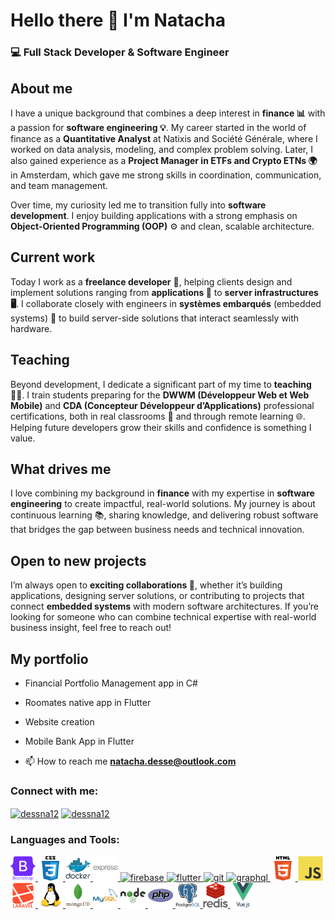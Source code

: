 <h1>Hello there 👋 I'm Natacha</h1>
<h3>💻 Full Stack Developer & Software Engineer</h3>

<h2>About me</h2>

<p>
I have a unique background that combines a deep interest in <strong>finance 📊</strong> with a passion for <strong>software engineering 💡</strong>.  
My career started in the world of finance as a <strong>Quantitative Analyst</strong> at Natixis and Société Générale, 
where I worked on data analysis, modeling, and complex problem solving.  
Later, I also gained experience as a <strong>Project Manager in ETFs and Crypto ETNs 🌍</strong> in Amsterdam, 
which gave me strong skills in coordination, communication, and team management.  
</p>

<p>
Over time, my curiosity led me to transition fully into <strong>software development</strong>.  
I enjoy building applications with a strong emphasis on <strong>Object-Oriented Programming (OOP)</strong> ⚙️ 
and clean, scalable architecture.  
</p>

<h2>Current work</h2>
<p>
Today I work as a <strong>freelance developer</strong> 🚀, helping clients design and implement 
solutions ranging from <strong>applications 📱</strong> to <strong>server infrastructures 🖥️</strong>.  
I collaborate closely with engineers in <strong>systèmes embarqués</strong> (embedded systems) 🔧 
to build server-side solutions that interact seamlessly with hardware.  
</p>

<h2>Teaching</h2>
<p>
Beyond development, I dedicate a significant part of my time to <strong>teaching 👩‍🏫</strong>.  
I train students preparing for the <strong>DWWM (Développeur Web et Web Mobile)</strong> 
and <strong>CDA (Concepteur Développeur d’Applications)</strong> professional certifications, 
both in real classrooms 🏫 and through remote learning 🌐.  
Helping future developers grow their skills and confidence is something I value.  
</p>

<h2>What drives me</h2>
<p>
I love combining my background in <strong>finance</strong> with my expertise in <strong>software engineering</strong> 
to create impactful, real-world solutions.  
My journey is about continuous learning 📚, sharing knowledge, and delivering robust software 
that bridges the gap between business needs and technical innovation.  
</p>

<h2>Open to new projects</h2>
<p>
I’m always open to <strong>exciting collaborations 🤝</strong>, whether it’s building applications, 
designing server solutions, or contributing to projects that connect <strong>embedded systems</strong> 
with modern software architectures.  
If you’re looking for someone who can combine technical expertise with real-world business insight, 
feel free to reach out!  
</p>

<h2>My portfolio</h2>

- Financial Portfolio Management app in C#
- Roomates native app in Flutter
- Website creation
- Mobile Bank App in Flutter


- 📫 How to reach me **natacha.desse@outlook.com**

<h3 align="left">Connect with me:</h3>
<p align="left">
<a href="https://linkedin.com/in/dessna12" target="blank"><img align="center" src="https://raw.githubusercontent.com/rahuldkjain/github-profile-readme-generator/master/src/images/icons/Social/linked-in-alt.svg" alt="dessna12" height="30" width="40" /></a>
<a href="https://github.com/dessna12/dessna12.github.io/blob/master/README.md." target="blank"><img align="center" src="https://raw.githubusercontent.com/rahuldkjain/github-profile-readme-generator/master/src/images/icons/Social/github.svg" alt="dessna12" height="30" width="40" /></a>

</p>

<h3 align="left">Languages and Tools:</h3>
<p align="left"> <a href="https://getbootstrap.com" target="_blank" rel="noreferrer"> <img src="https://raw.githubusercontent.com/devicons/devicon/master/icons/bootstrap/bootstrap-plain-wordmark.svg" alt="bootstrap" width="40" height="40"/> </a> <a href="https://www.w3schools.com/css/" target="_blank" rel="noreferrer"> <img src="https://raw.githubusercontent.com/devicons/devicon/master/icons/css3/css3-original-wordmark.svg" alt="css3" width="40" height="40"/> </a> <a href="https://www.docker.com/" target="_blank" rel="noreferrer"> <img src="https://raw.githubusercontent.com/devicons/devicon/master/icons/docker/docker-original-wordmark.svg" alt="docker" width="40" height="40"/> </a> <a href="https://expressjs.com" target="_blank" rel="noreferrer"> <img src="https://raw.githubusercontent.com/devicons/devicon/master/icons/express/express-original-wordmark.svg" alt="express" width="40" height="40"/> </a> <a href="https://firebase.google.com/" target="_blank" rel="noreferrer"> <img src="https://www.vectorlogo.zone/logos/firebase/firebase-icon.svg" alt="firebase" width="40" height="40"/> </a> <a href="https://flutter.dev" target="_blank" rel="noreferrer"> <img src="https://www.vectorlogo.zone/logos/flutterio/flutterio-icon.svg" alt="flutter" width="40" height="40"/> </a> <a href="https://git-scm.com/" target="_blank" rel="noreferrer"> <img src="https://www.vectorlogo.zone/logos/git-scm/git-scm-icon.svg" alt="git" width="40" height="40"/> </a> <a href="https://graphql.org" target="_blank" rel="noreferrer"> <img src="https://www.vectorlogo.zone/logos/graphql/graphql-icon.svg" alt="graphql" width="40" height="40"/> </a> <a href="https://www.w3.org/html/" target="_blank" rel="noreferrer"> <img src="https://raw.githubusercontent.com/devicons/devicon/master/icons/html5/html5-original-wordmark.svg" alt="html5" width="40" height="40"/> </a> <a href="https://developer.mozilla.org/en-US/docs/Web/JavaScript" target="_blank" rel="noreferrer"> <img src="https://raw.githubusercontent.com/devicons/devicon/master/icons/javascript/javascript-original.svg" alt="javascript" width="40" height="40"/> </a> <a href="https://laravel.com/" target="_blank" rel="noreferrer"> <img src="https://raw.githubusercontent.com/devicons/devicon/master/icons/laravel/laravel-plain-wordmark.svg" alt="laravel" width="40" height="40"/> </a> <a href="https://www.linux.org/" target="_blank" rel="noreferrer"> <img src="https://raw.githubusercontent.com/devicons/devicon/master/icons/linux/linux-original.svg" alt="linux" width="40" height="40"/> </a> <a href="https://www.mongodb.com/" target="_blank" rel="noreferrer"> <img src="https://raw.githubusercontent.com/devicons/devicon/master/icons/mongodb/mongodb-original-wordmark.svg" alt="mongodb" width="40" height="40"/> </a> <a href="https://www.mysql.com/" target="_blank" rel="noreferrer"> <img src="https://raw.githubusercontent.com/devicons/devicon/master/icons/mysql/mysql-original-wordmark.svg" alt="mysql" width="40" height="40"/> </a> <a href="https://nodejs.org" target="_blank" rel="noreferrer"> <img src="https://raw.githubusercontent.com/devicons/devicon/master/icons/nodejs/nodejs-original-wordmark.svg" alt="nodejs" width="40" height="40"/> </a> <a href="https://www.php.net" target="_blank" rel="noreferrer"> <img src="https://raw.githubusercontent.com/devicons/devicon/master/icons/php/php-original.svg" alt="php" width="40" height="40"/> </a> <a href="https://www.postgresql.org" target="_blank" rel="noreferrer"> <img src="https://raw.githubusercontent.com/devicons/devicon/master/icons/postgresql/postgresql-original-wordmark.svg" alt="postgresql" width="40" height="40"/> </a> <a href="https://redis.io" target="_blank" rel="noreferrer"> <img src="https://raw.githubusercontent.com/devicons/devicon/master/icons/redis/redis-original-wordmark.svg" alt="redis" width="40" height="40"/> </a> <a href="https://vuejs.org/" target="_blank" rel="noreferrer"> <img src="https://raw.githubusercontent.com/devicons/devicon/master/icons/vuejs/vuejs-original-wordmark.svg" alt="vuejs" width="40" height="40"/> </a> </p>

